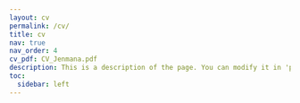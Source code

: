 ```yaml
---
layout: cv
permalink: /cv/
title: cv
nav: true
nav_order: 4
cv_pdf: CV_Jenmana.pdf
description: This is a description of the page. You can modify it in 'pages/_cv.md'. You can also change or remove the top pdf download button.
toc:
  sidebar: left
---
```

